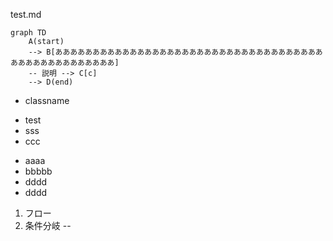 test.md

``` mermaid
graph TD
    A(start)
    --> B[ああああああああああああああああああああああああああああああああああああああああああああああああああ]
    -- 説明 --> C[c]
    --> D(end)
```

* classname
- test
- sss
- ccc
+ aaaa
+ bbbbb
+ dddd
+ dddd
  

1. フロー
2. 条件分岐 --